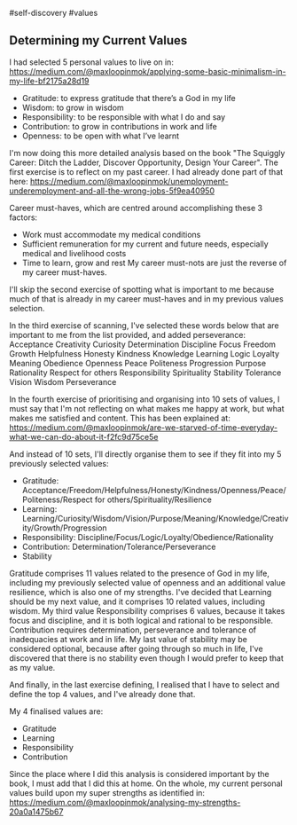 #self-discovery 
#values 

## Determining my Current Values

I had selected 5 personal values to live on in:
https://medium.com/@maxloopinmok/applying-some-basic-minimalism-in-my-life-bf2175a28d19
* Gratitude: to express gratitude that there’s a God in my life
* Wisdom: to grow in wisdom
* Responsibility: to be responsible with what I do and say
* Contribution: to grow in contributions in work and life
* Openness: to be open with what I’ve learnt

I'm now doing this more detailed analysis based on the book "The Squiggly Career: Ditch the Ladder, Discover Opportunity, Design Your Career".  The first exercise is to reflect on my past career.  I had already done part of that here:
https://medium.com/@maxloopinmok/unemployment-underemployment-and-all-the-wrong-jobs-5f9ea40950

Career must-haves, which are centred around accomplishing these 3 factors:
* Work must accommodate my medical conditions
* Sufficient remuneration for my current and future needs, especially medical and livelihood costs
* Time to learn, grow and rest
My career must-nots are just the reverse of my career must-haves.  

I'll skip the second exercise of spotting what is important to me because much of that is already in my career must-haves and in my previous values selection.  

In the third exercise of scanning, I've selected these words below that are important to me from the list provided, and added perseverance:
Acceptance
Creativity
Curiosity
Determination
Discipline
Focus
Freedom
Growth
Helpfulness
Honesty
Kindness
Knowledge
Learning
Logic
Loyalty
Meaning
Obedience
Openness
Peace
Politeness
Progression
Purpose
Rationality
Respect for others
Responsibility
Spirituality
Stability
Tolerance
Vision
Wisdom
Perseverance

In the fourth exercise of prioritising and organising into 10 sets of values, I must say that I'm not reflecting on what makes me happy at work, but what makes me satisfied and content.  This has been explained at:
https://medium.com/@maxloopinmok/are-we-starved-of-time-everyday-what-we-can-do-about-it-f2fc9d75ce5e

And instead of 10 sets, I'll directly organise them to see if they fit into my 5 previously selected values:
* Gratitude: Acceptance/Freedom/Helpfulness/Honesty/Kindness/Openness/Peace/Politeness/Respect for others/Spirituality/Resilience
* Learning: Learning/Curiosity/Wisdom/Vision/Purpose/Meaning/Knowledge/Creativity/Growth/Progression
* Responsibility: Discipline/Focus/Logic/Loyalty/Obedience/Rationality
* Contribution: Determination/Tolerance/Perseverance
* Stability

Gratitude comprises 11 values related to the presence of God in my life, including my previously selected value of openness and an additional value resilience, which is also one of my strengths.  I've decided that Learning should be my next value, and it comprises 10 related values, including wisdom.  My third value Responsibility comprises 6 values, because it takes focus and discipline, and it is both logical and rational to be responsible.  Contribution requires determination, perseverance and tolerance of inadequacies at work and in life.  My last value of stability may be considered optional, because after going through so much in life, I've discovered that there is no stability even though I would prefer to keep that as my value.  

And finally, in the last exercise defining, I realised that I have to select and define the top 4 values, and I've already done that.  

My 4 finalised values are:
* Gratitude
* Learning
* Responsibility
* Contribution

Since the place where I did this analysis is considered important by the book, I must add that I did this at home.  On the whole, my current personal values build upon my super strengths as identified in:
https://medium.com/@maxloopinmok/analysing-my-strengths-20a0a1475b67


